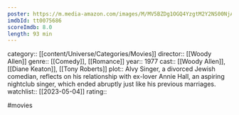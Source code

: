 ```yaml
---
poster: https://m.media-amazon.com/images/M/MV5BZDg1OGQ4YzgtM2Y2NS00NjA3LWFjYTctMDRlMDI3NWE1OTUyXkEyXkFqcGdeQXVyMjUzOTY1NTc@._V1_SX300.jpg
imdbId: tt0075686
scoreImdb: 8.0
length: 93 min
---
```


category:: [[content/Universe/Categories/Movies]]
director:: [[Woody Allen]]
genre:: [[Comedy]], [[Romance]]
year:: 1977
cast:: [[Woody Allen]], [[Diane Keaton]], [[Tony Roberts]]
plot:: Alvy Singer, a divorced Jewish comedian, reflects on his relationship with ex-lover Annie Hall, an aspiring nightclub singer, which ended abruptly just like his previous marriages.
watchlist:: [[2023-05-04]]
rating::

#movies 



